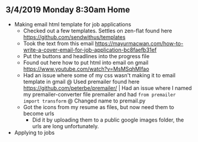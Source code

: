 ## 3/4/2019 Monday 8:30am Home
  - Making email html template for job applications
    - Checked out a few templates. Settles on zen-flat found here https://github.com/sendwithus/templates
    - Took the text from this email https://mayurmacwan.com/how-to-write-a-cover-email-for-job-application-bc8faefb31ef
    - Put the buttons and headlines into the progress file
    - Found out here how to put html into email on gmail https://www.youtube.com/watch?v=MsMSqhMlfao
    - Had an issue where some of my css wasn't making it to email template in gmail
      @ Used premailer found here https://github.com/peterbe/premailer/
      | Had an issue where I named my premailer-converter file premailer and had `from premailer import transform`
        @ Changed name to premail.py
    - Got the icons from my resume as files, but now need them to become urls
      - Did it by uploading them to a public google images folder, the urls are long unfortunately. 
  - Applying to jobs